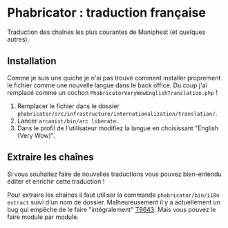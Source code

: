 # Phabricator : traduction française

Traduction des chaînes les plus courantes de Maniphest (et quelques autres).

## Installation

Comme je suis une quiche je n'ai pas trouvé comment installer proprement le fichier comme une nouvelle langue dans le back office. Du coup j'ai remplacé comme un cochon ``PhabricatorVeryWowEnglishTranslation.php`` !

  1. Remplacer le fichier dans le dossier ``phabricator/src/infrastructure/internationalization/translation/``.
  2. Lancer ``arcanist/bin/arc liberate``.
  3. Dans le profil de l'utilisateur modifiez la langue en choisissant "English (Very Wow)".

## Extraire les chaînes

Si vous souhaitez faire de nouvelles traductions vous pouvez bien-entendu éditer et enrichir cette traduction !

Pour extraire les chaînes il faut utiliser la commande ``phabricator/bin/i18n extract`` suivi d'un nom de dossier. Malheureusement il y a actuellement un bug qui empêche de le faire "intégralement" [T9643](https://secure.phabricator.com/T9643). Mais vous pouvez le faire module par module.
